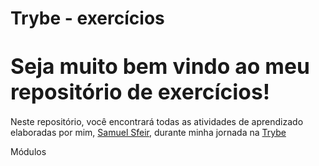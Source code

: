 # Trybe - exercícios

# <span style="font-size:larger;">Seja muito bem vindo ao meu repositório de exercícios! </span>


Neste repositório, você encontrará todas as atividades de aprendizado elaboradas por mim, [Samuel Sfeir](https://www.linkedin.com/in/samuel-sfeir-434152278/), durante minha jornada na [Trybe](https://www.trybe.com/)

Módulos

